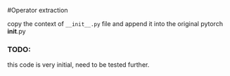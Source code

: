 #Operator extraction

copy the context of `__init__.py` file and append it into the original pytorch __init__.py


### TODO:
this code is very initial, need to be tested further.